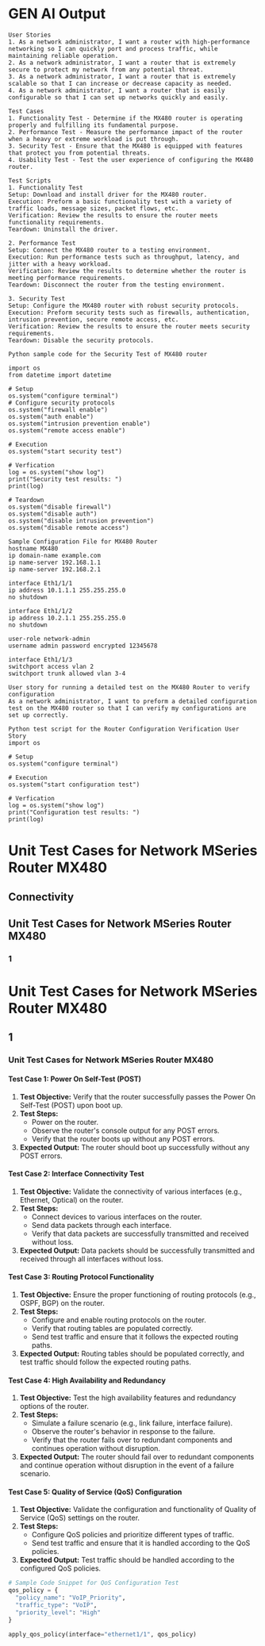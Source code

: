 # GEN AI Output

```
User Stories
1. As a network administrator, I want a router with high-performance networking so I can quickly port and process traffic, while maintaining reliable operation.
2. As a network administrator, I want a router that is extremely secure to protect my network from any potential threat.
3. As a network administrator, I want a router that is extremely scalable so that I can increase or decrease capacity as needed.
4. As a network administrator, I want a router that is easily configurable so that I can set up networks quickly and easily.

Test Cases
1. Functionality Test - Determine if the MX480 router is operating properly and fulfilling its fundamental purpose. 
2. Performance Test - Measure the performance impact of the router when a heavy or extreme workload is put through.
3. Security Test - Ensure that the MX480 is equipped with features that protect you from potential threats.
4. Usability Test - Test the user experience of configuring the MX480 router.

Test Scripts
1. Functionality Test
Setup: Download and install driver for the MX480 router.
Execution: Preform a basic functionality test with a variety of traffic loads, message sizes, packet flows, etc.
Verification: Review the results to ensure the router meets functionality requirements.
Teardown: Uninstall the driver.

2. Performance Test
Setup: Connect the MX480 router to a testing environment.
Execution: Run performance tests such as throughput, latency, and jitter with a heavy workload.
Verification: Review the results to determine whether the router is meeting performance requirements.
Teardown: Disconnect the router from the testing environment.

3. Security Test
Setup: Configure the MX480 router with robust security protocols.
Execution: Preform security tests such as firewalls, authentication, intrusion prevention, secure remote access, etc.
Verification: Review the results to ensure the router meets security requirements.
Teardown: Disable the security protocols.

Python sample code for the Security Test of MX480 router

import os
from datetime import datetime

# Setup
os.system("configure terminal")
# Configure security protocols
os.system("firewall enable")
os.system("auth enable")
os.system("intrusion prevention enable")
os.system("remote access enable")

# Execution
os.system("start security test")

# Verfication
log = os.system("show log")
print("Security test results: ")
print(log)

# Teardown
os.system("disable firewall")
os.system("disable auth")
os.system("disable intrusion prevention")
os.system("disable remote access")

Sample Configuration File for MX480 Router
hostname MX480
ip domain-name example.com
ip name-server 192.168.1.1
ip name-server 192.168.2.1

interface Eth1/1/1
ip address 10.1.1.1 255.255.255.0
no shutdown

interface Eth1/1/2
ip address 10.2.1.1 255.255.255.0
no shutdown

user-role network-admin
username admin password encrypted 12345678

interface Eth1/1/3
switchport access vlan 2
switchport trunk allowed vlan 3-4

User story for running a detailed test on the MX480 Router to verify configuration
As a network administrator, I want to preform a detailed configuration test on the MX480 router so that I can verify my configurations are set up correctly.

Python test script for the Router Configuration Verification User Story
import os

# Setup
os.system("configure terminal")

# Execution
os.system("start configuration test")

# Verfication
log = os.system("show log")
print("Configuration test results: ")
print(log)
```


# Unit Test Cases for Network MSeries Router MX480

## Connectivity

## Unit Test Cases for Network MSeries Router MX480

### 1

# Unit Test Cases for Network MSeries Router MX480

## 1

### Unit Test Cases for Network MSeries Router MX480

#### Test Case 1: Power On Self-Test (POST)
1. **Test Objective:** Verify that the router successfully passes the Power On Self-Test (POST) upon boot up.
2. **Test Steps:**
   - Power on the router.
   - Observe the router's console output for any POST errors.
   - Verify that the router boots up without any POST errors.
3. **Expected Output:** The router should boot up successfully without any POST errors.

#### Test Case 2: Interface Connectivity Test
1. **Test Objective:** Validate the connectivity of various interfaces (e.g., Ethernet, Optical) on the router.
2. **Test Steps:**
   - Connect devices to various interfaces on the router.
   - Send data packets through each interface.
   - Verify that data packets are successfully transmitted and received without loss.
3. **Expected Output:** Data packets should be successfully transmitted and received through all interfaces without loss.

#### Test Case 3: Routing Protocol Functionality
1. **Test Objective:** Ensure the proper functioning of routing protocols (e.g., OSPF, BGP) on the router.
2. **Test Steps:**
   - Configure and enable routing protocols on the router.
   - Verify that routing tables are populated correctly.
   - Send test traffic and ensure that it follows the expected routing paths.
3. **Expected Output:** Routing tables should be populated correctly, and test traffic should follow the expected routing paths.

#### Test Case 4: High Availability and Redundancy
1. **Test Objective:** Test the high availability features and redundancy options of the router.
2. **Test Steps:**
   - Simulate a failure scenario (e.g., link failure, interface failure).
   - Observe the router's behavior in response to the failure.
   - Verify that the router fails over to redundant components and continues operation without disruption.
3. **Expected Output:** The router should fail over to redundant components and continue operation without disruption in the event of a failure scenario.

#### Test Case 5: Quality of Service (QoS) Configuration
1. **Test Objective:** Validate the configuration and functionality of Quality of Service (QoS) settings on the router.
2. **Test Steps:**
   - Configure QoS policies and prioritize different types of traffic.
   - Send test traffic and ensure that it is handled according to the QoS policies.
3. **Expected Output:** Test traffic should be handled according to the configured QoS policies.

```python
# Sample Code Snippet for QoS Configuration Test
qos_policy = {
  "policy_name": "VoIP_Priority",
  "traffic_type": "VoIP",
  "priority_level": "High"
}

apply_qos_policy(interface="ethernet1/1", qos_policy)
```